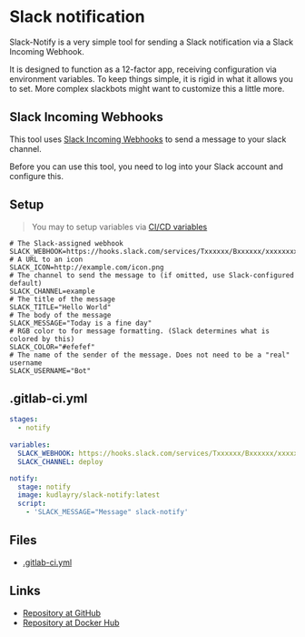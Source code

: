# Slack notification

Slack-Notify is a very simple tool for sending a Slack notification via a
Slack Incoming Webhook.

It is designed to function as a 12-factor app, receiving configuration via
environment variables. To keep things simple, it is rigid in what it allows you
to set. More complex slackbots might want to customize this a little more.

## Slack Incoming Webhooks

This tool uses [Slack Incoming Webhooks](https://api.slack.com/incoming-webhooks)
to send a message to your slack channel.

Before you can use this tool, you need to log into your Slack account and configure this.

## Setup

>You may to setup variables via [CI/CD variables]([https://gitlab.com/help/ci/variables/README#variables)
```shell
# The Slack-assigned webhook
SLACK_WEBHOOK=https://hooks.slack.com/services/Txxxxxx/Bxxxxxx/xxxxxxxx
# A URL to an icon
SLACK_ICON=http://example.com/icon.png
# The channel to send the message to (if omitted, use Slack-configured default)
SLACK_CHANNEL=example
# The title of the message
SLACK_TITLE="Hello World"
# The body of the message
SLACK_MESSAGE="Today is a fine day"
# RGB color to for message formatting. (Slack determines what is colored by this)
SLACK_COLOR="#efefef"
# The name of the sender of the message. Does not need to be a "real" username
SLACK_USERNAME="Bot"
```

## .gitlab-ci.yml
```yaml
stages:
  - notify
  
variables:
  SLACK_WEBHOOK: https://hooks.slack.com/services/Txxxxxx/Bxxxxxx/xxxxxxxx
  SLACK_CHANNEL: deploy

notify:
  stage: notify
  image: kudlayry/slack-notify:latest
  script:
    - 'SLACK_MESSAGE="Message" slack-notify'

```

## Files
* [.gitlab-ci.yml](.gitlab-ci.yml)

## Links
* [Repository at GitHub](https://github.com/krom/slack-notify)
* [Repository at Docker Hub](https://hub.docker.com/r/kudlayry/slack-notify/)
